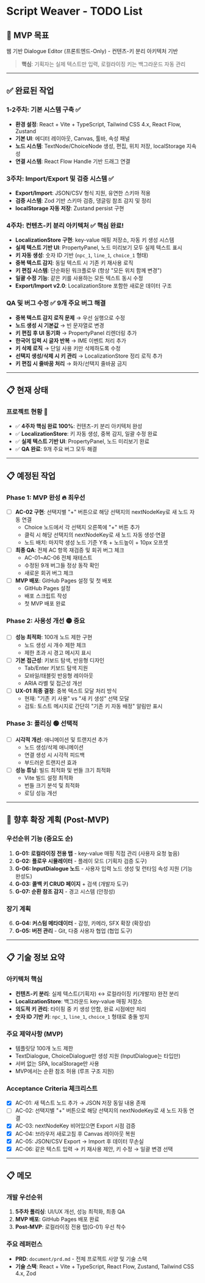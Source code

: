 # Script Weaver - TODO List

## 🎯 MVP 목표
웹 기반 Dialogue Editor (프론트엔드-Only) - 컨텐츠-키 분리 아키텍처 기반
> **핵심**: 기획자는 실제 텍스트만 입력, 로컬라이징 키는 백그라운드 자동 관리

---

## ✅ 완료된 작업

### 1-2주차: 기본 시스템 구축 ✅
- **환경 설정**: React + Vite + TypeScript, Tailwind CSS 4.x, React Flow, Zustand
- **기본 UI**: 에디터 레이아웃, Canvas, 툴바, 속성 패널
- **노드 시스템**: TextNode/ChoiceNode 생성, 편집, 위치 저장, localStorage 지속성
- **연결 시스템**: React Flow Handle 기반 드래그 연결

### 3주차: Import/Export 및 검증 시스템 ✅
- **Export/Import**: JSON/CSV 형식 지원, 유연한 스키마 적용
- **검증 시스템**: Zod 기반 스키마 검증, 댕글링 참조 감지 및 정리
- **localStorage 자동 저장**: Zustand persist 구현

### 4주차: 컨텐츠-키 분리 아키텍처 ✅ **핵심 완료!**
- **LocalizationStore 구현**: key-value 매핑 저장소, 자동 키 생성 시스템
- **실제 텍스트 기반 UI**: PropertyPanel, 노드 미리보기 모두 실제 텍스트 표시
- **키 자동 생성**: 숫자 ID 기반 (`npc_1`, `line_1`, `choice_1` 형태)
- **중복 텍스트 감지**: 동일 텍스트 시 기존 키 재사용 로직
- **키 편집 시스템**: 단순화된 워크플로우 (항상 "모든 위치 함께 변경")
- **일괄 수정 기능**: 같은 키를 사용하는 모든 텍스트 동시 수정
- **Export/Import v2.0**: LocalizationStore 포함한 새로운 데이터 구조

### QA 및 버그 수정 ✅ **9개 주요 버그 해결**
- **중복 텍스트 감지 로직 문제** → 우선 실행으로 수정
- **노드 생성 시 기본값** → 빈 문자열로 변경
- **키 편집 후 UI 동기화** → PropertyPanel 리렌더링 추가
- **한국어 입력 시 글자 반복** → IME 이벤트 처리 추가
- **키 삭제 로직** → 단일 사용 키만 삭제하도록 수정
- **선택지 생성/삭제 시 키 관리** → LocalizationStore 정리 로직 추가
- **키 편집 시 줄바꿈 처리** → 화자/선택지 줄바꿈 금지

---

## 📋 현재 상태

### 프로젝트 현황 🎉
- ✅ **4주차 핵심 완료 100%**: 컨텐츠-키 분리 아키텍처 완성
- ✅ **LocalizationStore**: 키 자동 생성, 중복 감지, 일괄 수정 완료
- ✅ **실제 텍스트 기반 UI**: PropertyPanel, 노드 미리보기 완료
- ✅ **QA 완료**: 9개 주요 버그 모두 해결

---

## 📋 예정된 작업

### Phase 1: MVP 완성 🔥 **최우선**
- [ ] **AC-02 구현**: 선택지별 "+" 버튼으로 해당 선택지의 nextNodeKey로 새 노드 자동 연결
  - Choice 노드에서 각 선택지 오른쪽에 "+" 버튼 추가
  - 클릭 시 해당 선택지의 nextNodeKey로 새 노드 자동 생성·연결
  - 노드 배치: 마지막 생성 노드 기준 Y축 + 노드높이 + 10px 오프셋
- [ ] **최종 QA**: 전체 AC 항목 재검증 및 회귀 버그 체크
  - AC-01~AC-06 전체 재테스트
  - 수정된 9개 버그들 정상 동작 확인
  - 새로운 회귀 버그 체크
- [ ] **MVP 배포**: GitHub Pages 설정 및 첫 배포
  - GitHub Pages 설정
  - 배포 스크립트 작성
  - 첫 MVP 배포 완료

### Phase 2: 사용성 개선 🟡 **중요**
- [ ] **성능 최적화**: 100개 노드 제한 구현
  - 노드 생성 시 개수 제한 체크
  - 제한 초과 시 경고 메시지 표시
- [ ] **기본 접근성**: 키보드 탐색, 반응형 디자인
  - Tab/Enter 키보드 탐색 지원
  - 모바일/태블릿 반응형 레이아웃
  - ARIA 라벨 및 접근성 개선
- [ ] **UX-01 최종 결정**: 중복 텍스트 모달 처리 방식
  - 현재: "기존 키 사용" vs "새 키 생성" 선택 모달
  - 검토: 토스트 메시지로 간단히 "기존 키 자동 배정" 알림만 표시

### Phase 3: 폴리싱 🟢 **선택적**
- [ ] **시각적 개선**: 애니메이션 및 트랜지션 추가
  - 노드 생성/삭제 애니메이션
  - 연결 생성 시 시각적 피드백
  - 부드러운 트랜지션 효과
- [ ] **성능 튜닝**: 빌드 최적화 및 번들 크기 최적화
  - Vite 빌드 설정 최적화
  - 번들 크기 분석 및 최적화
  - 로딩 성능 개선

---

## 🔮 향후 확장 계획 (Post-MVP)

### 우선순위 기능 (중요도 순)
1. **G-01: 로컬라이징 전용 탭** - key-value 매핑 직접 관리 (사용자 요청 높음)
2. **G-02: 플로우 시뮬레이터** - 플레이 모드 (기획자 검증 도구)
3. **G-06: InputDialogue 노드** - 사용자 입력 노드 생성 및 런타임 속성 지원 (기능 완성도)
4. **G-03: 콜백 키 CRUD 페이지** + 검색 (개발자 도구)
5. **G-07: 순환 참조 감지** - 경고 시스템 (안정성)

### 장기 계획
6. **G-04: 커스텀 메타데이터** - 감정, 카메라, SFX 확장 (확장성)
7. **G-05: 버전 관리** - Git, 다중 사용자 협업 (협업 도구)

---

## 📋 기술 정보 요약

### 아키텍처 핵심
- **컨텐츠-키 분리**: 실제 텍스트(기획자) ↔ 로컬라이징 키(개발자) 완전 분리
- **LocalizationStore**: 백그라운드 key-value 매핑 저장소
- **의도적 키 관리**: 타이핑 중 키 생성 안함, 완료 시점에만 처리
- **숫자 ID 기반 키**: `npc_1`, `line_1`, `choice_1` 형태로 충돌 방지

### 주요 제약사항 (MVP)
- 템플릿당 100개 노드 제한
- TextDialogue, ChoiceDialogue만 생성 지원 (InputDialogue는 타입만)
- 서버 없는 SPA, localStorage만 사용
- MVP에서는 순환 참조 허용 (루프 구조 지원)

### Acceptance Criteria 체크리스트
- [x] AC-01: 새 텍스트 노드 추가 → JSON 저장 동일 내용 존재
- [ ] AC-02: 선택지별 "+" 버튼으로 해당 선택지의 nextNodeKey로 새 노드 자동 연결
- [x] AC-03: nextNodeKey 비어있으면 Export 시점 검증
- [x] AC-04: 브라우저 새로고침 후 Canvas 레이아웃 복원
- [x] AC-05: JSON/CSV Export → Import 후 데이터 무손실
- [x] AC-06: 같은 텍스트 입력 → 키 재사용 제안, 키 수정 → 일괄 변경 선택

---

## 📋 메모

### 개발 우선순위
1. **5주차 폴리싱**: UI/UX 개선, 성능 최적화, 최종 QA
2. **MVP 배포**: GitHub Pages 배포 완료
3. **Post-MVP**: 로컬라이징 전용 탭(G-01) 우선 착수

### 주요 레퍼런스
- **PRD**: `document/prd.md` - 전체 프로젝트 사양 및 기술 스택
- **기술 스택**: React + Vite + TypeScript, React Flow, Zustand, Tailwind CSS 4.x, Zod 